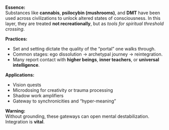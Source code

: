 **Essence:**  
Substances like **cannabis**, **psilocybin (mushrooms)**, and **DMT** have been used across civilizations to unlock altered states of consciousness. In this layer, they are treated **not recreationally**, but as _tools for spiritual threshold crossing_.

**Practices:**

- Set and setting dictate the quality of the “portal” one walks through.
- Common stages: ego dissolution → archetypal journey → reintegration.
- Many report contact with **higher beings**, **inner teachers**, or **universal intelligence**.

**Applications:**

- Vision quests
- Microdosing for creativity or trauma processing
- Shadow work amplifiers
- Gateway to synchronicities and “hyper-meaning”

**Warning:**  
Without grounding, these gateways can open mental destabilization. Integration is **vital**.